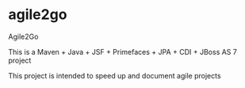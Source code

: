 agile2go
========

Agile2Go

This is a Maven + Java + JSF + Primefaces + JPA + CDI + JBoss AS 7 project 

This project is intended to speed up and document agile projects
